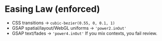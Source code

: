 # Easing Law (enforced)
- CSS transitions → `cubic-bezier(0.55, 0, 0.1, 1)`
- GSAP spatial/layout/WebGL uniforms → `'power2.inOut'`
- GSAP text/fades → `'power4.inOut'`
  If you mix contexts, you fail review.